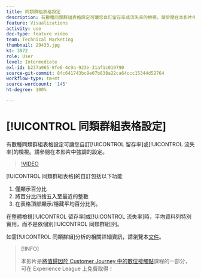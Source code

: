 ```yaml
---
title: 同類群組表格設定
description: 有數種同類群組表格設定可讓您自訂留存率或流失率的檢視。請參閱在本影片中強調的設定。
feature: Visualizations
activity: use
doc-type: feature video
team: Technical Marketing
thumbnail: 29433.jpg
kt: 3972
role: User
level: Intermediate
exl-id: b237a965-9fe6-4c9a-923e-31af1c019790
source-git-commit: 8fc641743bc9e07b838a22ca64ccc15344d52764
workflow-type: tm+mt
source-wordcount: '145'
ht-degree: 100%

---
```


# [!UICONTROL 同類群組表格設定]

有數種同類群組表格設定可讓您自訂[!UICONTROL 留存率]或[!UICONTROL 流失率]的檢視。請參閱在本影片中強調的設定。

>[!VIDEO](https://video.tv.adobe.com/v/29433/?quality=12&learn=on)

[!UICONTROL 同類群組表格]的自訂包括以下功能

1. 僅顯示百分比
1. 將百分比四捨五入至最近的整數
1. 在表格頂部顯示/隱藏平均百分比列。

在整體檢視[!UICONTROL 留存率]或[!UICONTROL 流失率]時，平均資料列特別實用，而不是依個別[!UICONTROL 同類群組]列。

如需[!UICONTROL 同類群組]分析的相關詳細資訊，請瀏覽本[文件](https://experienceleague.adobe.com/docs/analytics/analyze/analysis-workspace/visualizations/cohort-table/t-cohort.html?lang=zh-Hant)。

>[!INFO]
>
> 本影片是[將值歸因於 Customer Journey 中的數位接觸點](https://experienceleague.adobe.com/?recommended=Analytics-U-1-2020.2)課程的一部分，可在 Experience League 上免費取得！